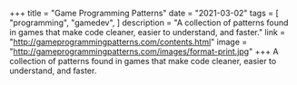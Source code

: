 +++
title = "Game Programming Patterns"
date = "2021-03-02"
tags = [
    "programming",
    "gamedev",
]
description = "A collection of patterns found in games that make code cleaner, easier to understand, and faster."
link = "http://gameprogrammingpatterns.com/contents.html"
image = "http://gameprogrammingpatterns.com/images/format-print.jpg"
+++
A collection of patterns found in games that make code cleaner, easier to understand, and faster.
